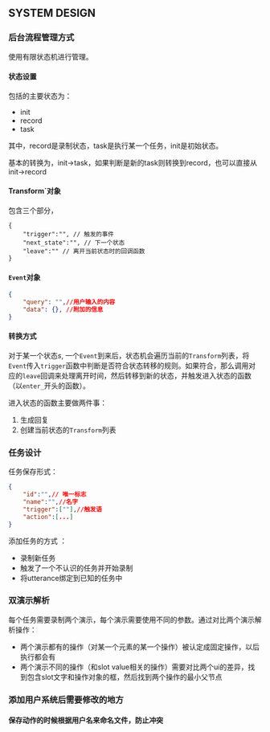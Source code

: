 ## SYSTEM DESIGN

### 后台流程管理方式

使用有限状态机进行管理。

#### 状态设置

包括的主要状态为：

- init
- record
- task

其中，record是录制状态，task是执行某一个任务，init是初始状态。

基本的转换为，init->task，如果判断是新的task则转换到record，也可以直接从init->record

#### Transform`对象

包含三个部分，

```jso
{
	"trigger":"", // 触发的事件
	"next_state":"", // 下一个状态
	"leave":"" // 离开当前状态时的回调函数
}
```

#### `Event`对象

```json
{
    "query": "",//用户输入的内容
    "data": {}, //附加的信息
}
```



#### 转换方式

对于某一个状态$s$​​​, 一个`Event`到来后，状态机会遍历当前的`Transform`列表，将`Event`传入`trigger`函数中判断是否符合状态转移的规则。如果符合，那么调用对应的`leave`回调来处理离开时间，然后转移到新的状态，并触发进入状态的函数（以`enter_`开头的函数）。

进入状态的函数主要做两件事：

1. 生成回复
2. 创建当前状态的`Transform`列表

### 任务设计

任务保存形式：

```json
{
    "id":"",// 唯一标志
    "name":"",//名字
    "trigger":[""],//触发语
    "action":[...]
}
```

添加任务的方式 ：

- 录制新任务
- 触发了一个不认识的任务并开始录制
- 将utterance绑定到已知的任务中



### 双演示解析

每个任务需要录制两个演示，每个演示需要使用不同的参数。通过对比两个演示解析操作：

- 两个演示都有的操作（对某一个元素的某一个操作）被认定成固定操作，以后执行都会有
- 两个演示不同的操作（和slot value相关的操作）需要对比两个ui的差异，找到包含slot文字和操作对象的框，然后找到两个操作的最小父节点



### 添加用户系统后需要修改的地方

#### 保存动作的时候根据用户名来命名文件，防止冲突

